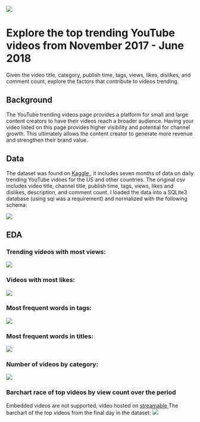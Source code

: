 ![](media/trending.jpeg)
# Explore the top trending YouTube videos from November 2017 - June 2018
Given the video title, category, publish time, tags, views, likes, dislikes, and comment count, explore  the factors that contribute to videos trending. 

## Background
The YouTube trending videos page provides a platform for small and large content creators to have their videos reach a broader audience. Having your video listed on this page provides higher visibility and potential for channel growth. This ultimately allows the content creator to generate more revenue and strengthen their brand value.

## Data 
The dataset was found on <a href=https://www.kaggle.com/datasnaek/youtube-new> Kaggle </a>, it includes seven months of data on daily trending YouTube vidoes for the US and other countries. The original csv includes video title, channel title, publish time, tags, views, likes and dislikes, description, and comment count. I loaded the data into a SQLite3 database (using sql was a requirement) and normalized with the following schema:

 ![](media/db_schema.png)
 ## EDA
### Trending videos with most views:
![](media/most_views.png)

### Videos with most likes:
![](media/most_likes.png)

### Most frequent words in tags:
![](media/top_tags.png)

### Most frequent words in titles:
![](media/top_titles.png)

### Number of videos by category:
![](media/piechart.png)

### Barchart race of top videos by view count over the period
Embedded videos are not supported, video hosted on <a href=https://streamable.com/58nl42> streamable </a>
The barchart of the top videos from the final day in the dataset:
![](media/last_day.png)